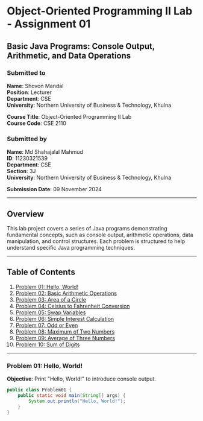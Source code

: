 # Object-Oriented Programming II Lab - Assignment 01

## Basic Java Programs: Console Output, Arithmetic, and Data Operations

### Submitted to
**Name**: Shovon Mandal  
**Position**: Lecturer  
**Department**: CSE  
**University**: Northern University of Business & Technology, Khulna  

**Course Title**: Object-Oriented Programming II Lab  
**Course Code**: CSE 2110  

### Submitted by
**Name**: Md Shahajalal Mahmud  
**ID**: 11230321539  
**Department**: CSE  
**Section**: 3J  
**University**: Northern University of Business & Technology, Khulna  

**Submission Date**: 09 November 2024

---

## Overview

This lab project covers a series of Java programs demonstrating fundamental concepts, such as console output, arithmetic operations, data manipulation, and control structures. Each problem is structured to help understand specific Java programming techniques.

---

## Table of Contents

1. [Problem 01: Hello, World!](#problem-01-hello-world)
2. [Problem 02: Basic Arithmetic Operations](#problem-02-basic-arithmetic-operations)
3. [Problem 03: Area of a Circle](#problem-03-area-of-a-circle)
4. [Problem 04: Celsius to Fahrenheit Conversion](#problem-04-celsius-to-fahrenheit-conversion)
5. [Problem 05: Swap Variables](#problem-05-swap-variables)
6. [Problem 06: Simple Interest Calculation](#problem-06-simple-interest-calculation)
7. [Problem 07: Odd or Even](#problem-07-odd-or-even)
8. [Problem 08: Maximum of Two Numbers](#problem-08-maximum-of-two-numbers)
9. [Problem 09: Average of Three Numbers](#problem-09-average-of-three-numbers)
10. [Problem 10: Sum of Digits](#problem-10-sum-of-digits)

---

### Problem 01: Hello, World!
**Objective**: Print "Hello, World!" to introduce console output.

```java
public class Problem01 {
    public static void main(String[] args) {
        System.out.println("Hello, World!");
    }
}
